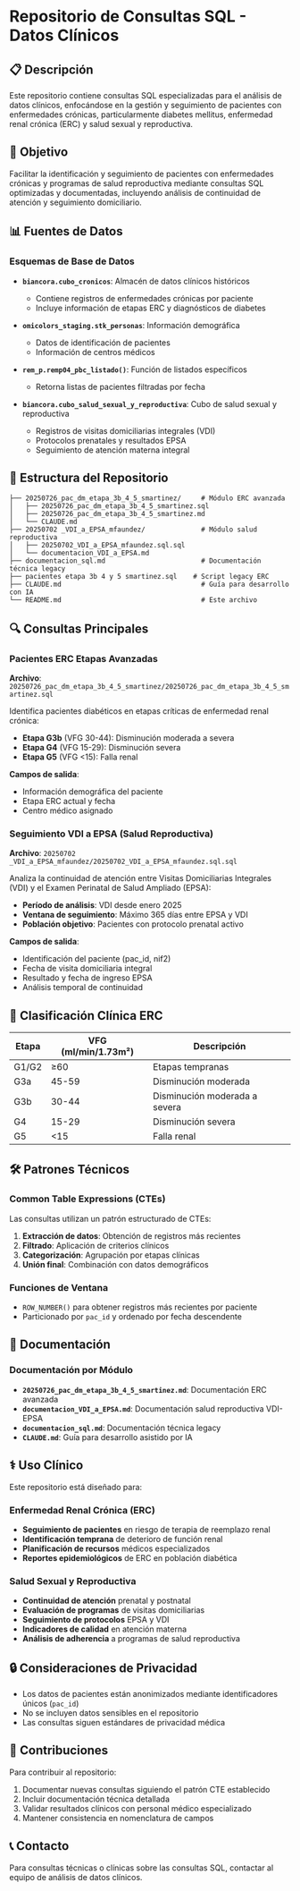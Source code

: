 # Repositorio de Consultas SQL - Datos Clínicos

## 📋 Descripción

Este repositorio contiene consultas SQL especializadas para el análisis de datos clínicos, enfocándose en la gestión y seguimiento de pacientes con enfermedades crónicas, particularmente diabetes mellitus, enfermedad renal crónica (ERC) y salud sexual y reproductiva.

## 🎯 Objetivo

Facilitar la identificación y seguimiento de pacientes con enfermedades crónicas y programas de salud reproductiva mediante consultas SQL optimizadas y documentadas, incluyendo análisis de continuidad de atención y seguimiento domiciliario.

## 📊 Fuentes de Datos

### Esquemas de Base de Datos

- **`biancora.cubo_cronicos`**: Almacén de datos clínicos históricos
  - Contiene registros de enfermedades crónicas por paciente
  - Incluye información de etapas ERC y diagnósticos de diabetes

- **`omicolors_staging.stk_personas`**: Información demográfica
  - Datos de identificación de pacientes
  - Información de centros médicos

- **`rem_p.remp04_pbc_listado()`**: Función de listados específicos
  - Retorna listas de pacientes filtradas por fecha

- **`biancora.cubo_salud_sexual_y_reproductiva`**: Cubo de salud sexual y reproductiva
  - Registros de visitas domiciliarias integrales (VDI)
  - Protocolos prenatales y resultados EPSA
  - Seguimiento de atención materna integral

## 📁 Estructura del Repositorio

```
├── 20250726_pac_dm_etapa_3b_4_5_smartinez/     # Módulo ERC avanzada
│   ├── 20250726_pac_dm_etapa_3b_4_5_smartinez.sql
│   ├── 20250726_pac_dm_etapa_3b_4_5_smartinez.md
│   └── CLAUDE.md
├── 20250702 _VDI_a_EPSA_mfaundez/              # Módulo salud reproductiva
│   ├── 20250702_VDI_a_EPSA_mfaundez.sql.sql
│   └── documentacion_VDI_a_EPSA.md
├── documentacion_sql.md                        # Documentación técnica legacy
├── pacientes etapa 3b 4 y 5 smartinez.sql    # Script legacy ERC
├── CLAUDE.md                                   # Guía para desarrollo con IA
└── README.md                                   # Este archivo
```

## 🔍 Consultas Principales

### Pacientes ERC Etapas Avanzadas
**Archivo**: `20250726_pac_dm_etapa_3b_4_5_smartinez/20250726_pac_dm_etapa_3b_4_5_smartinez.sql`

Identifica pacientes diabéticos en etapas críticas de enfermedad renal crónica:
- **Etapa G3b** (VFG 30-44): Disminución moderada a severa
- **Etapa G4** (VFG 15-29): Disminución severa  
- **Etapa G5** (VFG <15): Falla renal

**Campos de salida**:
- Información demográfica del paciente
- Etapa ERC actual y fecha
- Centro médico asignado

### Seguimiento VDI a EPSA (Salud Reproductiva)
**Archivo**: `20250702 _VDI_a_EPSA_mfaundez/20250702_VDI_a_EPSA_mfaundez.sql.sql`

Analiza la continuidad de atención entre Visitas Domiciliarias Integrales (VDI) y el Examen Perinatal de Salud Ampliado (EPSA):
- **Período de análisis**: VDI desde enero 2025
- **Ventana de seguimiento**: Máximo 365 días entre EPSA y VDI
- **Población objetivo**: Pacientes con protocolo prenatal activo

**Campos de salida**:
- Identificación del paciente (pac_id, nif2)
- Fecha de visita domiciliaria integral
- Resultado y fecha de ingreso EPSA
- Análisis temporal de continuidad

## 🏥 Clasificación Clínica ERC

| Etapa | VFG (ml/min/1.73m²) | Descripción |
|-------|---------------------|-------------|
| G1/G2 | ≥60 | Etapas tempranas |
| G3a | 45-59 | Disminución moderada |
| G3b | 30-44 | Disminución moderada a severa |
| G4 | 15-29 | Disminución severa |
| G5 | <15 | Falla renal |

## 🛠️ Patrones Técnicos

### Common Table Expressions (CTEs)
Las consultas utilizan un patrón estructurado de CTEs:

1. **Extracción de datos**: Obtención de registros más recientes
2. **Filtrado**: Aplicación de criterios clínicos
3. **Categorización**: Agrupación por etapas clínicas
4. **Unión final**: Combinación con datos demográficos

### Funciones de Ventana
- `ROW_NUMBER()` para obtener registros más recientes por paciente
- Particionado por `pac_id` y ordenado por fecha descendente

## 📖 Documentación

### Documentación por Módulo
- **`20250726_pac_dm_etapa_3b_4_5_smartinez.md`**: Documentación ERC avanzada
- **`documentacion_VDI_a_EPSA.md`**: Documentación salud reproductiva VDI-EPSA
- **`documentacion_sql.md`**: Documentación técnica legacy
- **`CLAUDE.md`**: Guía para desarrollo asistido por IA

## ⚕️ Uso Clínico

Este repositorio está diseñado para:

### Enfermedad Renal Crónica (ERC)
- **Seguimiento de pacientes** en riesgo de terapia de reemplazo renal
- **Identificación temprana** de deterioro de función renal
- **Planificación de recursos** médicos especializados
- **Reportes epidemiológicos** de ERC en población diabética

### Salud Sexual y Reproductiva
- **Continuidad de atención** prenatal y postnatal
- **Evaluación de programas** de visitas domiciliarias
- **Seguimiento de protocolos** EPSA y VDI
- **Indicadores de calidad** en atención materna
- **Análisis de adherencia** a programas de salud reproductiva

## 🔒 Consideraciones de Privacidad

- Los datos de pacientes están anonimizados mediante identificadores únicos (`pac_id`)
- No se incluyen datos sensibles en el repositorio
- Las consultas siguen estándares de privacidad médica

## 📝 Contribuciones

Para contribuir al repositorio:
1. Documentar nuevas consultas siguiendo el patrón CTE establecido
2. Incluir documentación técnica detallada
3. Validar resultados clínicos con personal médico especializado
4. Mantener consistencia en nomenclatura de campos

## 📞 Contacto

Para consultas técnicas o clínicas sobre las consultas SQL, contactar al equipo de análisis de datos clínicos.